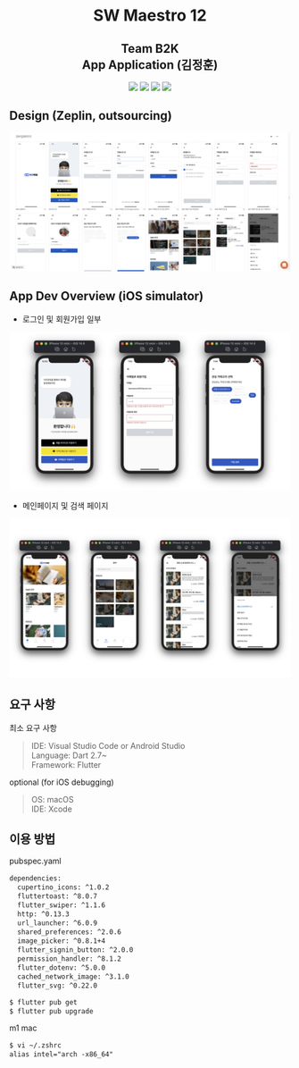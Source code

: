 <h1 align='center'> SW Maestro 12 </h1>
<h2 align='center'> Team B2K <br/> App Application (김정훈) </h2>
<div align='center'>
  <img src="https://img.shields.io/badge/macOS 11.4-000000?style=flat-square&logo=MACOS&logoColor=white"/>
  <img src="https://img.shields.io/badge/Flutter-02569B?style=flat-square&logo=FLUTTER&logoColor=white"/>
  <img src="https://img.shields.io/badge/Android Studio-3DDC84?style=flat-square&logo=ANDROIDSTUDIO&logoColor=white"/>
  <img src="https://img.shields.io/badge/Xcode-147EFB?style=flat-square&logo=XCODE&logoColor=white"/>
</div>

## Design (Zeplin, outsourcing)
<img src="https://raw.githubusercontent.com/LiiNen/LiiNen/main/images/flutter-b2k/design-zeplin.png">

## App Dev Overview (iOS simulator)
- 로그인 및 회원가입 일부
<img src="https://raw.githubusercontent.com/LiiNen/LiiNen/main/images/flutter-b2k/pages1.jpg">

- 메인페이지 및 검색 페이지
<img src="https://raw.githubusercontent.com/LiiNen/LiiNen/main/images/flutter-b2k/pages2.jpg">

## 요구 사항
최소 요구 사항
> IDE: Visual Studio Code or Android Studio  
> Language: Dart 2.7~  
> Framework: Flutter  

optional (for iOS debugging)
> OS: macOS  
> IDE: Xcode


## 이용 방법
pubspec.yaml
```
dependencies:
  cupertino_icons: ^1.0.2
  fluttertoast: ^8.0.7
  flutter_swiper: ^1.1.6
  http: ^0.13.3
  url_launcher: ^6.0.9
  shared_preferences: ^2.0.6
  image_picker: ^0.8.1+4
  flutter_signin_button: ^2.0.0
  permission_handler: ^8.1.2
  flutter_dotenv: ^5.0.0
  cached_network_image: ^3.1.0
  flutter_svg: ^0.22.0
```

```shell
$ flutter pub get
$ flutter pub upgrade
```

m1 mac
```
$ vi ~/.zshrc
alias intel="arch -x86_64"
```
